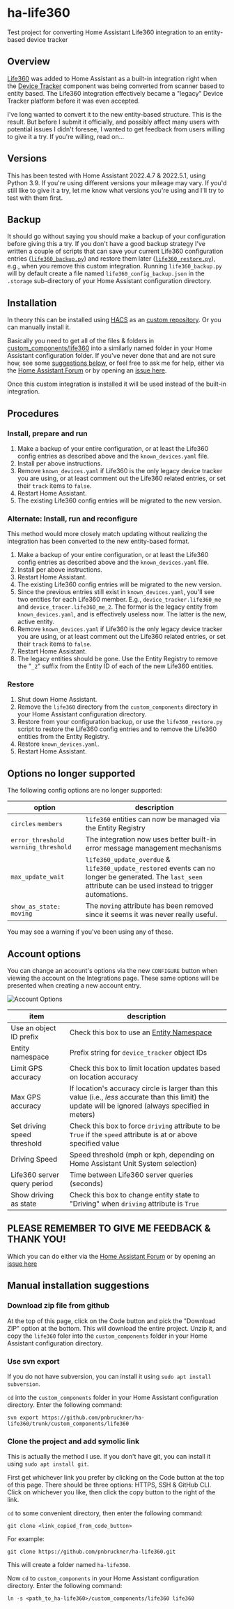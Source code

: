 # ha-life360
Test project for converting Home Assistant Life360 integration to an entity-based device tracker

## Overview

[Life360](https://www.home-assistant.io/integrations/life360) was added to Home Assistant as a built-in integration right when the
[Device Tracker](https://www.home-assistant.io/integrations/device_tracker) component was being converted
from scanner based to entity based. The Life360 integration effectively became a "legacy" Device Tracker
platform before it was even accepted.

I've long wanted to convert it to the new entity-based structure. This is the result. But before I submit
it officially, and possibly affect many users with potential issues I didn't foresee, I wanted to get
feedback from users willing to give it a try. If you're willing, read on...

## Versions

This has been tested with Home Assistant 2022.4.7 & 2022.5.1, using Python 3.9. If you're using different versions your
mileage may vary. If you'd still like to give it a try, let me know what versions you're using and I'll try
to test with them first.

## Backup

It should go without saying you should make a backup of your configuration before giving this a try. If
you don't have a good backup strategy I've written a couple of scripts that can save your current Life360
configuration entries ([`life360_backup.py`](custom_components/life360/life360_backup.py)) and restore them
later ([`life360_restore.py`](custom_components/life360/life360_restore.py)), e.g., when you remove this
custom integration. Running `life360_backup.py` will by default create a file named
`life360_config_backup.json` in the `.storage` sub-directory of your Home Assistant configuration directory.

## Installation

In theory this can be installed using [HACS](https://hacs.xyz/) as an [custom repository](https://hacs.xyz/docs/faq/custom_repositories/).
Or you can manually install it.

Basically you need to get all of the files & folders in [custom_components/life360](custom_components/life360)
into a similarly named folder in your Home Assistant configuration folder. If you've never done that and are
not sure how, see some [suggestions below](#installation-suggestions), or feel free to ask me for help, either via the
[Home Assistant Forum](https://community.home-assistant.io/u/pnbruckner/summary) or by opening an
[issue here](https://github.com/pnbruckner/ha-life360/issues).

Once this custom integration is installed it will be used instead of the built-in integration.

## Procedures
### Install, prepare and run

1. Make a backup of your entire configuration, or at least the Life360 config entries as described above and the `known_devices.yaml` file.
2. Install per above instructions.
3. Remove `known_devices.yaml` if Life360 is the only legacy device tracker you are using, or at least comment out the Life360 related entries, or set their `track` items to `false`.
4. Restart Home Assistant.
5. The existing Life360 config entries will be migrated to the new version.

### Alternate: Install, run and reconfigure

This method would more closely match updating without realizing the integration has been converted to the new entity-based format.

1. Make a backup of your entire configuration, or at least the Life360 config entries as described above and the `known_devices.yaml` file.
2. Install per above instructions.
3. Restart Home Assistant.
4. The existing Life360 config entries will be migrated to the new version.
6. Since the previous entries still exist in `known_devices.yaml`, you'll see two entities for each Life360 member. E.g., `device_tracker.life360_me` and `device_tracer.life360_me_2`. The former is the legacy entity from `known_devices.yaml`, and is effectively useless now. The latter is the new, active entity.
7. Remove `known_devices.yaml` if Life360 is the only legacy device tracker you are using, or at least comment out the Life360 related entries, or set their `track` items to `false`.
8. Restart Home Assistant.
9. The legacy entities should be gone. Use the Entity Registry to remove the "`_2`" suffix from the Entity ID of each of the new Life360 entities.

### Restore

1. Shut down Home Assistant.
2. Remove the `life360` directory from the `custom_components` directory in your Home Assistant configuration directory.
3. Restore from your configuration backup, or use the `life360_restore.py` script to restore the Life360 config entries and to remove the Life360 entities from the Entity Registry.
4. Restore `known_devices.yaml`.
5. Restart Home Assistant.

## Options no longer supported

The following config options are no longer supported:

option | description
-| -
`circles` `members` | `life360` entities can now be managed via the Entity Registry
`error_threshold` `warning_threshold` | The integration now uses better built-in error message management mechanisms
`max_update_wait` | `life360_update_overdue` & `life360_update_restored` events can no longer be generated. The `last_seen` attribute can be used instead to trigger automations.
`show_as_state: moving` | The `moving` attribute has been removed since it seems it was never really useful.

You may see a warning if you've been using any of these.

## Account options

You can change an account's options via the new `CONFIGURE` button when viewing the account on the Integrations page. These same options will be presented when creating a new account entry.

![Account Options](images/integration_options.png)

item | description
-|-
Use an object ID prefix | Check this box to use an [Entity Namespace](https://www.home-assistant.io/docs/configuration/platform_options/#entity-namespace)
Entity namespace | Prefix string for `device_tracker` object IDs
Limit GPS accuracy | Check this box to limit location updates based on location accuracy
Max GPS accuracy | If location's accuracy circle is larger than this value (i.e., _less_ accurate than this limit) the update will be ignored (always specified in meters)
Set driving speed threshold | Check this box to force `driving` attribute to be `True` if the `speed` attribute is at or above specified value
Driving Speed | Speed threshold (mph or kph, depending on Home Assistant Unit System selection)
Life360 server query period | Time between Life360 server queries (seconds)
Show driving as state | Check this box to change entity state to "Driving" when `driving` attribute is `True`

## PLEASE REMEMBER TO GIVE ME FEEDBACK & THANK YOU!

Which you can do either via the [Home Assistant Forum](https://community.home-assistant.io/u/pnbruckner/summary)
or by opening an [issue here](https://github.com/pnbruckner/ha-life360/issues)

## Manual installation suggestions

### Download zip file from github

At the top of this page, click on the Code button and pick the "Download ZIP" option at the bottom.
This will download the entire project. Unzip it, and copy the `life360` foler into the `custom_components`
folder in your Home Assistant configuration directory.

### Use svn export

If you do not have subversion, you can install it using `sudo apt install subversion`.

`cd` into the `custom_components` folder in your Home Assistant configuration directory.
Enter the following command:

```
svn export https://github.com/pnbruckner/ha-life360/trunk/custom_components/life360
```

### Clone the project and add symolic link

This is actually the method I use. If you don't have git, you can install it using `sudo apt install git`.

First get whichever link you prefer by clicking on the Code button at the top of this page.
There should be three options: HTTPS, SSH & GitHub CLI. Click on whichever you like,
then click the copy button to the right of the link.

`cd` to some convenient directory, then enter the following command:

```
git clone <link_copied_from_code_button>
```
For example:
```
git clone https://github.com/pnbruckner/ha-life360.git
```
This will create a folder named `ha-life360`.

Now `cd` to `custom_components` in your Home Assistant configuration directory.
Enter the following command:

```
ln -s <path_to_ha-life360>/custom_components/life360 life360
```
